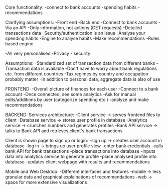 Core functionality:
-connect to bank accounts
-spending habits
-recommendations

Clarifying assumptions:
-Front end
-Back end
-Connect to bank accounts
  -Via an API
    -Only information, not actions (GET requests)
    -Detailed transactions data
  -Security/authentication is an issue
-Analyse your spending habits
  -Engine to analyse habits
-Make recommendations
  -Rules based engine

-All very personalised
-Privacy - security

Assumptions:
  -Standardized set of transaction data from different banks
  -Transaction data is available
  -Don't have to worry about bank regulations etc. from different countries
  -Tax regimes by country and occupation probably matter
  -In addition to personal data, aggregate data is also of use

FRONTEND:
-Overall picture of finances for each user
-Connect to a bank account
  -Once connected, see some analytics
  -Ask for manual edits/additions by user (categorize spending etc.)
  -analyze and make recommendations

BACKEND:
Services architecture:
-Client service -> serves frontend files to client
-Database service -> stores user profile in database
-Analytics service -> crunches numbers and generates profiles
-Bank API service -> talks to Bank API and retrieves client's bank transactions

Client is shown page to sign up or login:
-sign up -> creates user account in database
-log in -> brings up user profile view
  -enter bank credentials
  -calls bank API for bank transactions
  -place transactions into database
  -inputs data into analytics service to generate profile
  -place analysed profile into database
  -updates client webpage with results and recommendations

Mobile and Web Desktop:
-Different interfaces and features
  -mobile -> less granular data and graphical explainations of recommendations
  -web -> space for more extensive visualizations
